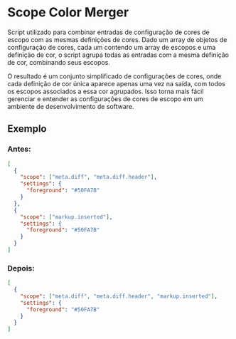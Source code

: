 # Scope Color Merger

Script utilizado para combinar entradas de configuração de cores de escopo com as mesmas definições de cores. Dado um array de objetos de configuração de cores, cada um contendo um array de escopos e uma definição de cor, o script agrupa todas as entradas com a mesma definição de cor, combinando seus escopos.

O resultado é um conjunto simplificado de configurações de cores, onde cada definição de cor única aparece apenas uma vez na saída, com todos os escopos associados a essa cor agrupados. Isso torna mais fácil gerenciar e entender as configurações de cores de escopo em um ambiente de desenvolvimento de software.

## Exemplo

### Antes:

```json
[
  {
    "scope": ["meta.diff", "meta.diff.header"],
    "settings": {
      "foreground": "#50FA7B"
    }
  },
  {
    "scope": ["markup.inserted"],
    "settings": {
      "foreground": "#50FA7B"
    }
  }
]
```

### Depois:

```json
[
  {
    "scope": ["meta.diff", "meta.diff.header", "markup.inserted"],
    "settings": {
      "foreground": "#50FA7B"
    }
  }
]
```
